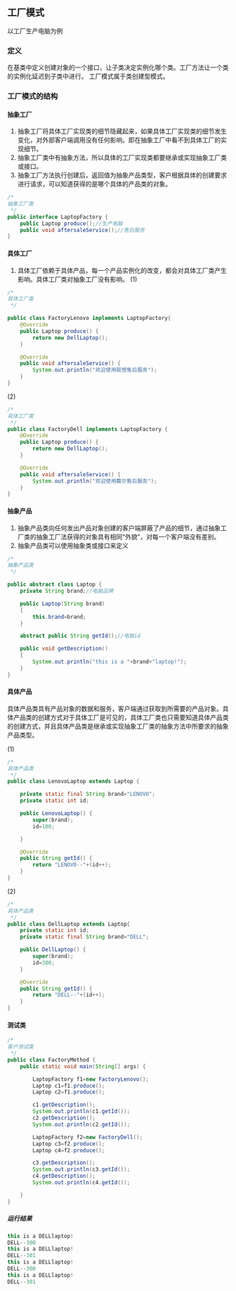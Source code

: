 ## 工厂模式
以工厂生产电脑为例

### 定义
在基类中定义创建对象的一个接口，让子类决定实例化哪个类。工厂方法让一个类的实例化延迟到子类中进行。
工厂模式属于类创建型模式。

### 工厂模式的结构
#### 抽象工厂
1. 抽象工厂将具体工厂实现类的细节隐藏起来，如果具体工厂实现类的细节发生变化，对外部客户端调用没有任何影响。即在抽象工厂中看不到具体工厂的实现细节。
2. 抽象工厂类中有抽象方法，所以具体的工厂实现类都要继承或实现抽象工厂类或接口。
3. 抽象工厂方法执行创建后，返回值为抽象产品类型，客户根据具体的创建要求进行请求，可以知道获得的是哪个具体的产品类的对象。
```java
/*
抽象工厂类
 */
public interface LaptopFactory {
    public Laptop produce();//生产电脑
    public void aftersaleService();//售后服务
}

```
#### 具体工厂
1. 具体工厂依赖于具体产品，每一个产品实例化的改变，都会对具体工厂类产生影响。具体工厂类对抽象工厂没有影响。
(1) 
```java
/*
具体工厂类
 */

public class FactoryLenovo implements LaptopFactory{
    @Override
    public Laptop produce() {
        return new DellLaptop();
    }

    @Override
    public void aftersaleService() {
        System.out.println("欢迎使用联想售后服务");
    }
}
```
(2) 
```java
/*
具体工厂类
 */
public class FactoryDell implements LaptopFactory {
    @Override
    public Laptop produce() {
        return new DellLaptop();
    }

    @Override
    public void aftersaleService() {
        System.out.println("欢迎使用戴尔售后服务");
    }
}

```
#### 抽象产品
1. 抽象产品类向任何发出产品对象创建的客户端屏蔽了产品的细节，通过抽象工厂类的抽象工厂法获得的对象具有相同“外貌”，对每一个客户端没有差别。
2. 抽象产品类可以使用抽象类或接口来定义
```java
/*
抽象产品类
 */

public abstract class Laptop {
    private String brand;//电脑品牌

    public Laptop(String brand)
    {
        this.brand=brand;
    }

    abstract public String getId();//电脑id

    public void getDescription()
    {
        System.out.println("this is a "+brand+"laptop!");
    }
}

```
#### 具体产品
具体产品类具有产品对象的数据和服务，客户端通过获取到所需要的产品对象。具体产品类的创建方式对于具体工厂是可见的，具体工厂类也只需要知道具体产品类的创建方式，并且具体产品类是继承或实现抽象工厂类的抽象方法中所要求的抽象产品类型。

(1) 
```java
/*
具体产品类
 */
public class LenovoLaptop extends Laptop {

    private static final String brand="LENOVO";
    private static int id;

    public LenovoLaptop() {
        super(brand);
        id=100;

    }

    @Override
    public String getId() {
        return "LENOVO--"+(id++);
    }
}

```
(2) 
```java
/*
具体产品类
 */
public class DellLaptop extends Laptop{
    private static int id;
    private static final String brand="DELL";

    public DellLaptop() {
        super(brand);
        id=300;
    }

    @Override
    public String getId() {
        return "DELL--"+(id++);
    }
}

```
#### 测试类
```java
/*
客户测试类
 */
public class FactoryMethod {
    public static void main(String[] args) {

        LaptopFactory f1=new FactoryLenovo();
        Laptop c1=f1.produce();
        Laptop c2=f1.produce();

        c1.getDescription();
        System.out.println(c1.getId());
        c2.getDescription();
        System.out.println(c2.getId());

        LaptopFactory f2=new FactoryDell();
        Laptop c3=f2.produce();
        Laptop c4=f2.produce();

        c3.getDescription();
        System.out.println(c3.getId());
        c4.getDescription();
        System.out.println(c4.getId());

    }
}
```
##### 运行结果
```java
this is a DELLlaptop!
DELL--300
this is a DELLlaptop!
DELL--301
this is a DELLlaptop!
DELL--300
this is a DELLlaptop!
DELL--301
```

